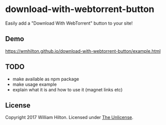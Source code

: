 # download-with-webtorrent-button
Easily add a "Download With WebTorrent" button to your site!

## Demo

https://wmhilton.github.io/download-with-webtorrent-button/example.html

## TODO

- make available as npm package
- make usage example
- explain what it is and how to use it (magnet links etc)

## License

Copyright 2017 William Hilton.
Licensed under [The Unlicense](http://unlicense.org/).

